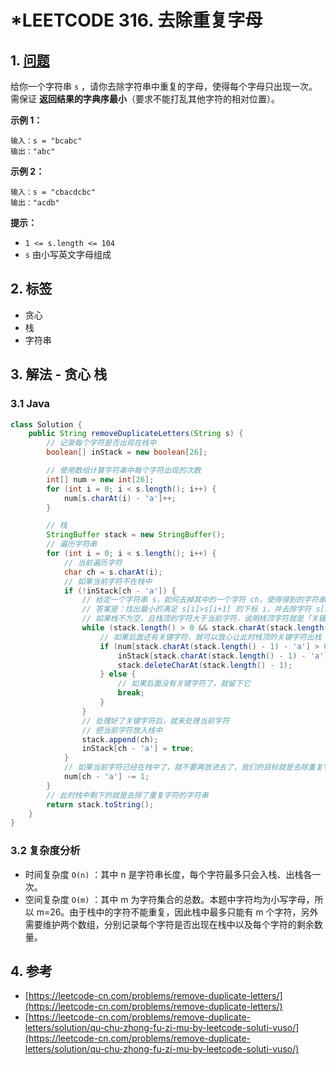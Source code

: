 # \*LEETCODE 316. 去除重复字母

## 1. [问题](https://leetcode-cn.com/problems/remove-duplicate-letters/)

给你一个字符串 `s` ，请你去除字符串中重复的字母，使得每个字母只出现一次。需保证 **返回结果的字典序最小**（要求不能打乱其他字符的相对位置）。

**示例 1：**

```text
输入：s = "bcabc"
输出："abc"
```

**示例 2：**

```text
输入：s = "cbacdcbc"
输出："acdb"
```

**提示：**

* `1 <= s.length <= 104`
* `s` 由小写英文字母组成

## 2. 标签

* 贪心
* 栈
* 字符串

## 3. 解法 - 贪心 栈

### 3.1 Java

```java
class Solution {
    public String removeDuplicateLetters(String s) {
        // 记录每个字符是否出现在栈中
        boolean[] inStack = new boolean[26];

        // 使用数组计算字符串中每个字符出现的次数
        int[] num = new int[26];
        for (int i = 0; i < s.length(); i++) {
            num[s.charAt(i) - 'a']++;
        }

        // 栈
        StringBuffer stack = new StringBuffer();
        // 遍历字符串
        for (int i = 0; i < s.length(); i++) {
            // 当前遍历字符
            char ch = s.charAt(i);
            // 如果当前字符不在栈中 
            if (!inStack[ch - 'a']) {
                // 给定一个字符串 s，如何去掉其中的一个字符 ch，使得得到的字符串字典序最小呢？
                // 答案是：找出最小的满足 s[i]>s[i+1] 的下标 i，并去除字符 s[i]。该字符即为「关键字符」
                // 如果栈不为空，且栈顶的字符大于当前字符，说明栈顶字符就是「关键字符」
                while (stack.length() > 0 && stack.charAt(stack.length() - 1) > ch) {
                    // 如果后面还有关键字符，就可以放心让此时栈顶的关键字符出栈
                    if (num[stack.charAt(stack.length() - 1) - 'a'] > 0) {
                        inStack[stack.charAt(stack.length() - 1) - 'a'] = false;
                        stack.deleteCharAt(stack.length() - 1);
                    } else {
                        // 如果后面没有关键字符了，就留下它
                        break;
                    }
                }
                // 处理好了关键字符后，就来处理当前字符
                // 把当前字符放入栈中
                stack.append(ch);
                inStack[ch - 'a'] = true;
            }
            // 如果当前字符已经在栈中了，就不要再放进去了，我们的目标就是去除重复字符
            num[ch - 'a'] -= 1;
        }
        // 此时栈中剩下的就是去除了重复字符的字符串
        return stack.toString();
    }
}
```

### 3.2 复杂度分析

* 时间复杂度 `O(n)` ：其中 n 是字符串长度，每个字符最多只会入栈、出栈各一次。
* 空间复杂度 `O(m)` ：其中 m 为字符集合的总数。本题中字符均为小写字母，所以 m=26。由于栈中的字符不能重复，因此栈中最多只能有 m 个字符，另外需要维护两个数组，分别记录每个字符是否出现在栈中以及每个字符的剩余数量。

## 4. 参考

* [https://leetcode-cn.com/problems/remove-duplicate-letters/](https://leetcode-cn.com/problems/remove-duplicate-letters/)
* [https://leetcode-cn.com/problems/remove-duplicate-letters/solution/qu-chu-zhong-fu-zi-mu-by-leetcode-soluti-vuso/](https://leetcode-cn.com/problems/remove-duplicate-letters/solution/qu-chu-zhong-fu-zi-mu-by-leetcode-soluti-vuso/)

